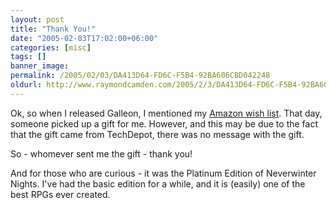 ```yaml
---
layout: post
title: "Thank You!"
date: "2005-02-03T17:02:00+06:00"
categories: [misc]
tags: []
banner_image: 
permalink: /2005/02/03/DA413D64-FD6C-F5B4-92BA606CBD042248
oldurl: http://www.raymondcamden.com/2005/2/3/DA413D64-FD6C-F5B4-92BA606CBD042248
---
```


Ok, so when I released Galleon, I mentioned my <a href="http://www.amazon.com/o/registry/2TCL1D08EZEYE">Amazon wish list</a>. That day, someone picked up a gift for me. However, and this may be due to the fact that the gift came from TechDepot, there was no message with the gift.

So - whomever sent me the gift - thank you!

And for those who are curious - it was the Platinum Edition of Neverwinter Nights. I've had the basic edition for a while, and it is (easily) one of the best RPGs ever created.